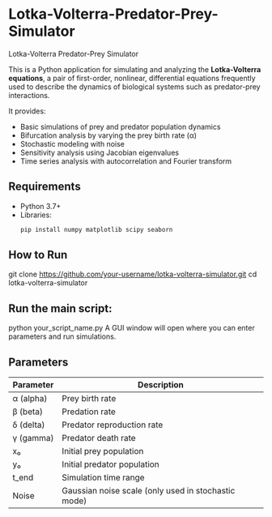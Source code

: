 # Lotka-Volterra-Predator-Prey-Simulator
Lotka-Volterra Predator-Prey Simulator

This is a Python application for simulating and analyzing the **Lotka-Volterra equations**, a pair of first-order, nonlinear, differential equations frequently used to describe the dynamics of biological systems such as predator-prey interactions.

It provides:
- Basic simulations of prey and predator population dynamics
- Bifurcation analysis by varying the prey birth rate (α)
- Stochastic modeling with noise
- Sensitivity analysis using Jacobian eigenvalues
- Time series analysis with autocorrelation and Fourier transform


##  Requirements

- Python 3.7+
- Libraries:
  ```bash
  pip install numpy matplotlib scipy seaborn

##  How to Run
git clone https://github.com/your-username/lotka-volterra-simulator.git
cd lotka-volterra-simulator

## Run the main script:
python your_script_name.py
A GUI window will open where you can enter parameters and run simulations.

## Parameters

| Parameter | Description                                         |
| --------- | --------------------------------------------------- |
| α (alpha) | Prey birth rate                                     |
| β (beta)  | Predation rate                                      |
| δ (delta) | Predator reproduction rate                          |
| γ (gamma) | Predator death rate                                 |
| x₀        | Initial prey population                             |
| y₀        | Initial predator population                         |
| t_end     | Simulation time range                                |
| Noise     | Gaussian noise scale (only used in stochastic mode) |

